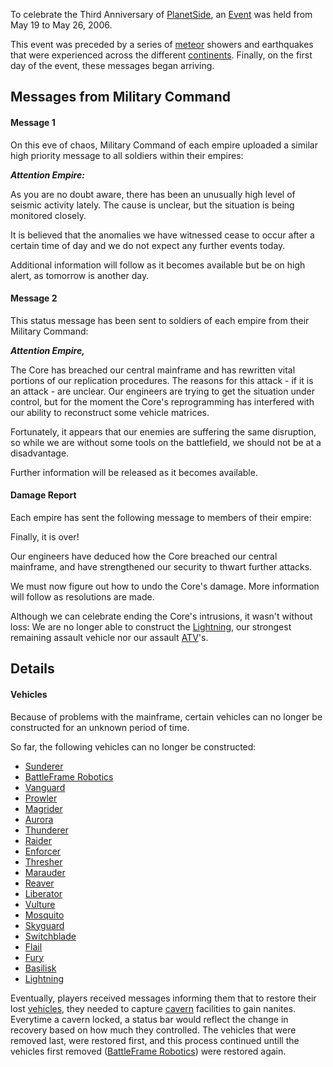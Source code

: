 To celebrate the Third Anniversary of [PlanetSide](PlanetSide.md), an
[Event](Events.md) was held from May 19 to May 26, 2006.

This event was preceded by a series of [meteor](../items/Meteor.md) showers and
earthquakes that were experienced across the different
[continents](../locations/Continent.md). Finally, on the first day of the event,
these messages began arriving.

## Messages from Military Command

#### Message 1

On this eve of chaos, Military Command of each empire uploaded a similar high
priority message to all soldiers within their empires:

**_Attention Empire:_**

As you are no doubt aware, there has been an unusually high level of seismic
activity lately. The cause is unclear, but the situation is being monitored
closely.

It is believed that the anomalies we have witnessed cease to occur after a
certain time of day and we do not expect any further events today.

Additional information will follow as it becomes available but be on high alert,
as tomorrow is another day.

#### Message 2

This status message has been sent to soldiers of each empire from their Military
Command:

**_Attention Empire,_**

The Core has breached our central mainframe and has rewritten vital portions of
our replication procedures. The reasons for this attack - if it is an attack -
are unclear. Our engineers are trying to get the situation under control, but
for the moment the Core's reprogramming has interfered with our ability to
reconstruct some vehicle matrices.

Fortunately, it appears that our enemies are suffering the same disruption, so
while we are without some tools on the battlefield, we should not be at a
disadvantage.

Further information will be released as it becomes available.

#### Damage Report

Each empire has sent the following message to members of their empire:

Finally, it is over!

Our engineers have deduced how the Core breached our central mainframe, and have
strengthened our security to thwart further attacks.

We must now figure out how to undo the Core's damage. More information will
follow as resolutions are made.

Although we can celebrate ending the Core's intrusions, it wasn't without loss:
We are no longer able to construct the [Lightning](../vehicles/Lightning.md),
our strongest remaining assault vehicle nor our assault
[ATV](../vehicles/ATV.md)'s.

## Details

#### Vehicles

Because of problems with the mainframe, certain vehicles can no longer be
constructed for an unknown period of time.

So far, the following vehicles can no longer be constructed:

- [Sunderer](../vehicles/Sunderer.md)
- [BattleFrame Robotics](../vehicles/BattleFrame_Robotics.md)
- [Vanguard](../vehicles/Vanguard.md)
- [Prowler](../vehicles/Prowler.md)
- [Magrider](../vehicles/Magrider.md)
- [Aurora](../vehicles/Aurora.md)
- [Thunderer](../vehicles/Thunderer.md)
- [Raider](../vehicles/Raider.md)
- [Enforcer](../vehicles/Enforcer.md)
- [Thresher](../vehicles/Thresher.md)
- [Marauder](../vehicles/Marauder.md)
- [Reaver](../vehicles/Reaver.md)
- [Liberator](../vehicles/Liberator.md)
- [Vulture](../vehicles/Vulture.md)
- [Mosquito](../vehicles/Mosquito.md)
- [Skyguard](../vehicles/Skyguard.md)
- [Switchblade](../items/Switchblade.md)
- [Flail](../vehicles/Flail.md)
- [Fury](../vehicles/Fury.md)
- [Basilisk](../vehicles/Basilisk.md)
- [Lightning](../vehicles/Lightning.md)

Eventually, players received messages informing them that to restore their lost
[vehicles](../vehicles/Vehicle.md), they needed to capture
[cavern](../locations/Caverns.md) facilities to gain nanites. Everytime a cavern
locked, a status bar would reflect the change in recovery based on how much they
controlled. The vehicles that were removed last, were restored first, and this
process continued untill the vehicles first removed
([BattleFrame Robotics](../vehicles/BattleFrame_Robotics.md)) were restored
again.
